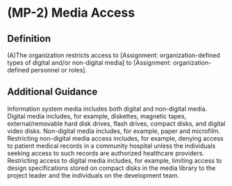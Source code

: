 
# (MP-2) Media Access

## Definition

(A)The organization restricts access to [Assignment: organization-defined types of digital and/or non-digital media] to [Assignment: organization-defined personnel or roles].

## Additional Guidance

Information system media includes both digital and non-digital media. Digital media includes, for example, diskettes, magnetic tapes, external/removable hard disk drives, flash drives, compact disks, and digital video disks. Non-digital media includes, for example, paper and microfilm. Restricting non-digital media access includes, for example, denying access to patient medical records in a community hospital unless the individuals seeking access to such records are authorized healthcare providers. Restricting access to digital media includes, for example, limiting access to design specifications stored on compact disks in the media library to the project leader and the individuals on the development team.

